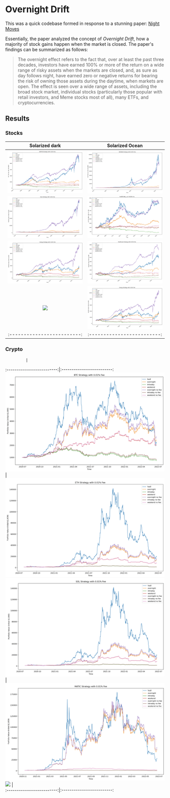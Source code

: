# Overnight Drift

This was a quick codebase formed in response to a stunning paper: [Night Moves](https://papers.ssrn.com/sol3/papers.cfm?abstract_id=4139328)

Essentially, the paper analyzed the concept of *Overnight Drift*, how a majority of stock gains happen when the market is closed. The paper's findings can be summarized as follows:

> The overnight effect refers to the fact that, over at least the past three decades, investors have earned 100% or more of the return on a wide range of risky assets when the markets are closed, and, as sure as day follows night, have earned zero or negative returns for bearing the risk of owning those assets during the daytime, when markets are open. The effect is seen over a wide range of assets, including the broad stock market, individual stocks (particularly those popular with retail investors, and Meme stocks most of all), many ETFs, and cryptocurrencies.



## Results

### Stocks

Solarized dark             |  Solarized Ocean
:-------------------------:|:-------------------------:
![](/assets/stocks/snp.png)  |  ![](/assets/stocks/nasdaq.png)
![](/assets/stocks/dow.png)  |  ![](/assets/stocks/gold.png)
![](/assets/stocks/energy.png)  |  ![](/assets/stocks/healthcare.png)
![](water.png)  |  ![](/assets/stocks/energy.png)
:-------------------------:|:-------------------------:

### Crypto

             |  
:-------------------------:|:-------------------------:
![](/assets/crypto/btc.png)  |  ![](/assets/crypto/eth.png)
![](/assets/crypto/sol.png)  |  ![](/assets/crypto/matic.png)
![](/assets/crypto/maker.png)  |  
:-------------------------:|:-------------------------:
